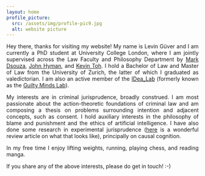 ```yaml
---
layout: home
profile_picture:
  src: /assets/img/profile-pic9.jpg
  alt: website picture
---
```




<p align="justify"> Hey there, thanks for visiting my website! My name is Levin Güver and I am currently a PhD student at University College London, where I am jointly supervised across the Law Faculty and Philosophy Department by <a href="https://www.ucl.ac.uk/laws/people/dr-mark-dsouza">Mark Dsouza</a>, <a href="https://www.ucl.ac.uk/philosophy/people/professor-john-hyman">John Hyman</a>, and <a href="https://www.ucl.ac.uk/laws/people/professor-kevin-toh">Kevin Toh</a>. I hold a Bachelor of Law and Master of Law from the University of Zurich, the latter of which I graduated as valedictorian. I am also an active member of the <a href="https://idea-lab.uni-graz.at/de/unsere-forschenden/ethik-der-kuenstlichen-intelligenz/">IDea_Lab</a> (formerly known as the <a href="https://www.guiltymindslab.com/">Guilty Minds Lab</a>).</p>


<p align="justify"> My interests are in criminal jurisprudence, broadly construed. I am most passionate about the action-theoretic foundations of criminal law and am composing a thesis on problems surrounding intention and adjacent concepts, such as consent. I hold auxiliary interests in the philosophy of blame and punishment and the ethics of artificial intelligence. I have also done some research in experimental jurisprudence (<a href="https://lawreview.uchicago.edu/sites/default/files/03%20Tobia.pdf">here</a> is a wonderful review article on what that looks like), principally on causal cognition.</p>

<p align="justify"> In my free time I enjoy lifting weights, running, playing chess, and reading manga.</p>

<p align="justify">If you share any of the above interests, please do get in touch!  :-) </p>